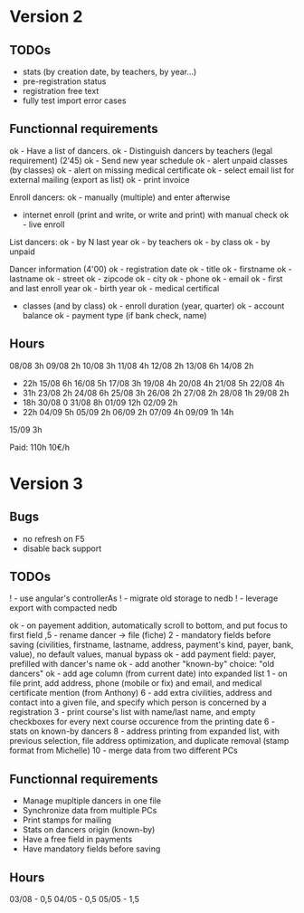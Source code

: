 # Version 2

## TODOs

- stats (by creation date, by teachers, by year...)
- pre-registration status
- registration free text
- fully test import error cases

## Functionnal requirements

ok - Have a list of dancers.
ok - Distinguish dancers by teachers (legal requirement) (2'45)
ok - Send new year schedule
ok - alert unpaid classes (by classes)
ok - alert on missing medical certificate
ok - select email list for external mailing (export as list)
ok - print invoice

Enroll dancers:
ok - manually (multiple) and enter afterwise
- internet enroll (print and write, or write and print) with manual check
ok - live enroll

List dancers:
ok - by N last year
ok - by teachers
ok - by class
ok - by unpaid

Dancer information (4'00) 
ok - registration date
ok - title
ok - firstname
ok - lastname
ok - street
ok - zipcode
ok - city
ok - phone
ok - email
ok - first and last enroll year
ok - birth year
ok - medical certifical 
- classes (and by class)
  ok - enroll duration (year, quarter)
  ok - account balance 
  ok - payment type (if bank check, name)

## Hours

08/08 3h
09/08 2h
10/08 3h
11/08 4h
12/08 2h
13/08 6h
14/08 2h
- 22h
15/08 6h
16/08 5h
17/08 3h
19/08 4h
20/08 4h
21/08 5h
22/08 4h
- 31h
23/08 2h
24/08 6h
25/08 3h
26/08 2h
27/08 2h
28/08 1h
29/08 2h
- 18h
30/08 0
31/08 8h
01/09 12h
02/09 2h
- 22h
04/09 5h
05/09 2h
06/09 2h
07/09 4h
09/09 1h
14h

15/09 3h

Paid: 110h 10€/h

# Version 3

## Bugs

- no refresh on F5
- disable back support

## TODOs 

! - use angular's controllerAs
! - migrate old storage to nedb
! - leverage export with compacted nedb 

ok - on payement addition, automatically scroll to bottom, and put focus to first field
,5 - rename dancer -> file (fiche)
 2 - mandatory fields before saving (civilities, firstname, lastname, address, payment's kind, payer, bank, value), no default values, manual bypass
ok - add payment field: payer, prefilled with dancer's name
ok - add another "known-by" choice: "old dancers"
ok - add age column (from current date) into expanded list
 1 - on file print, add address, phone (mobile or fix) and email, and medical certificate mention (from Anthony)
 6 - add extra civilities, address and contact into a given file, and specify which person is concerned by a registration
 3 - print course's list with name/last name, and empty checkboxes for every next course occurence from the printing date
 6 - stats on known-by dancers 
 8 - address printing from expanded list, with previous selection, file address optimization, and duplicate removal (stamp format from Michelle)
10 - merge data from two different PCs

## Functionnal requirements

- Manage mupltiple dancers in one file
- Synchronize data from multiple PCs
- Print stamps for mailing
- Stats on dancers origin (known-by)
- Have a free field in payments
- Have mandatory fields before saving

## Hours

03/08 - 0,5
04/05 - 0,5
05/05 - 1,5